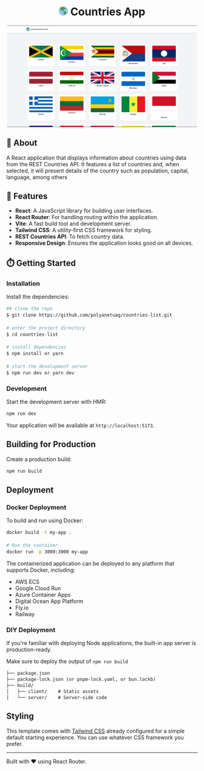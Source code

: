 <h1 align="center">
<img src="public/favicon.ico" alt="planet" width="24" height="24" />
    Countries App
</h1>


<div align="center">
    <img align="center" width='500' src="public/home.png" alt="Countries App Screenshot" />
   

</div>


## 📝 About
A React application that displays information about countries using data from the REST Countries API. It features a list of countries and, when selected, it will present details of the country such as population, capital, language, among others

## 🚀 Features
- **React**: A JavaScript library for building user interfaces.
- **React Router**: For handling routing within the application.
- **Vite**: A fast build tool and development server.
- **Tailwind CSS**: A utility-first CSS framework for styling.
- **REST Countries API**: To fetch country data.
- **Responsive Design**: Ensures the application looks good on all devices.


## ⏱️ Getting Started

### Installation

Install the dependencies:

```bash
## clone the repo
$ git clone https://github.com/polyanetuag/countries-list.git

# enter the project directory
$ cd countries-list

# install dependencies
$ npm install or yarn

# start the development server
$ npm run dev or yarn dev

```

### Development

Start the development server with HMR:

```bash
npm run dev
```

Your application will be available at `http://localhost:5173`.

## Building for Production

Create a production build:

```bash
npm run build
```

## Deployment

### Docker Deployment

To build and run using Docker:

```bash
docker build -t my-app .

# Run the container
docker run -p 3000:3000 my-app
```

The containerized application can be deployed to any platform that supports Docker, including:

- AWS ECS
- Google Cloud Run
- Azure Container Apps
- Digital Ocean App Platform
- Fly.io
- Railway

### DIY Deployment

If you're familiar with deploying Node applications, the built-in app server is production-ready.

Make sure to deploy the output of `npm run build`

```
├── package.json
├── package-lock.json (or pnpm-lock.yaml, or bun.lockb)
├── build/
│   ├── client/    # Static assets
│   └── server/    # Server-side code
```

## Styling

This template comes with [Tailwind CSS](https://tailwindcss.com/) already configured for a simple default starting experience. You can use whatever CSS framework you prefer.

---

Built with ❤️ using React Router.
